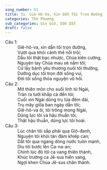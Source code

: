 ```yaml
---
song_number: 51
title: 51. Giê-Hô-Va, Xin Dẫn Tôi Trọn Đường
categories: Thờ Phượng
sub_categories: Gìn Giữ, Dẫn Dắt
draft: false
---
```

<dl><dt>Câu 1:</dt><dd data-verse="1">Giê-hô-va, xin dẫn tôi trọn đường, <br/>Vượt qua khỏi cảnh thế nổi trôi; <br/>Dẫu tôi thật bạc nhược, Chúa kiên cường, <br/>Nguyện tay Chúa mau sè nắm tôi; <br/>Cứ lấy bánh yêu thương nuôi tôi thường, <br/>Dưỡng dục tôi trọn đời sống vui, <br/>Đời tôi sống thỏa nguyện vô hồi. </dd><dt>Câu 2:</dt><dd data-verse="2">Mở thiên môn cho suối linh từ Ngài, <br/>Tràn ra tưới khắp cả đến tôi; <br/>Cuối xin Ngài dùng trụ lửa đêm dài, <br/>Trụ mây giữa ban ngày dẫn tôi; <br/>Giê-hô-va ôi, tôi trông mong Ngài, <br/>Dũng lực tôi và hậu thuẫn tôi, <br/>Thật hậu thuẫn, dũng lực tôi hoài. </dd><dt>Câu 3:</dt><dd data-verse="3">Lúc chân tôi sắp phải qua Giô-đanh, <br/>Nguyện tôi khỏi tán đảm khiếp can; <br/>Dắt tôi qua ngang dòng nước tuôn mạnh, <br/>Dìu tôi bước lên Ca-na-an; <br/>Chính lúc đó tôi ca vang thiên thành, <br/>Khúc trường ca Jê-sus hiển vang, <br/>Ngợi khen Chúa Jê-sus chân thành. </dd></dl>